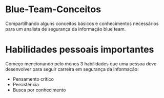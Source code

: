 # Blue-Team-Conceitos
Compartilhando alguns conceitos básicos e conhecimentos necessários para um analista de segurança da informação blue team.

# Habilidades pessoais importantes
Começo mencionando pelo menos 3 habilidades que uma pessoa deve desenvolver para seguir carreira em segurança da informação:
* Pensamento crítico
* Persistência
* Busca por conhecimento  
